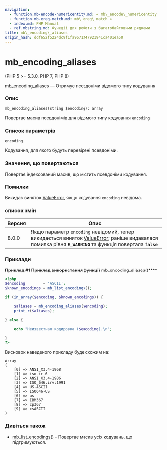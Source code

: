 ```yaml
---
navigation:
  - function.mb-encode-numericentity.md: « mb\_encode\_numericentity
  - function.mb-ereg-match.md: mb\_ereg\_match »
  - index.md: PHP Manual
  - ref.mbstring.md: Функції для роботи з багатобайтовими рядками
title: mb\_encoding\_aliases
origin_hash: ddf652f5224dc9f1fa9671347921941ca401ea50
---
```

# mb\_encoding\_aliases

(PHP 5 >= 5.3.0, PHP 7, PHP 8)

mb\_encoding\_aliases — Отримує псевдоніми відомого типу кодування

### Опис

```methodsynopsis
mb_encoding_aliases(string $encoding): array
```

Повертає масив псевдонімів для відомого типу кодування `encoding`

### Список параметрів

`encoding`

Кодування, для якого будуть перевірені псевдоніми.

### Значення, що повертаються

Повертає індексований масив, що містить псевдоніми кодування.

### Помилки

Викидає виняток [ValueError](class.valueerror.md), якщо кодування `encoding` невідома.

### список змін

| Версия | Опис |
| --- | --- |
| 8.0.0 | Якщо параметр `encoding` невідомий, тепер викидається виняток [ValueError](class.valueerror.md); раніше видавалася помилка рівня **`E_WARNING`** та функція повертала **`false`** |

### Приклади

**Приклад #1 Приклад використання функції** mb\_encoding\_aliases()\*\*\*\*

```php
<?php
$encoding        = 'ASCII';
$known_encodings = mb_list_encodings();

if (in_array($encoding, $known_encodings)) {

    $aliases = mb_encoding_aliases($encoding);
    print_r($aliases);

} else {

    echo "Неизвестная кодировка ($encoding).\n";

}
?>
```

Висновок наведеного прикладу буде схожим на:

```
Array
(
    [0] => ANSI_X3.4-1968
    [1] => iso-ir-6
    [2] => ANSI_X3.4-1986
    [3] => ISO_646.irv:1991
    [4] => US-ASCII
    [5] => ISO646-US
    [6] => us
    [7] => IBM367
    [8] => cp367
    [9] => csASCII
)
```

### Дивіться також

-   [mb\_list\_encodings()](function.mb-list-encodings.md) \- Повертає масив усіх кодувань, що підтримуються.
